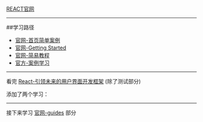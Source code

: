 [REACT官网](http://facebook.github.io/react/)

---

##学习路径

- [官网-首页简单案例](http://facebook.github.io/react/index.html) 
- [官网-Getting Started](http://facebook.github.io/react/docs/getting-started.html)
- [官网-简易教程](http://facebook.github.io/react/docs/tutorial.html)
- [官方-案例学习](https://github.com/facebook/react/tree/master/examples)

---

看完 [React-引领未来的用户界面开发框架](https://book.douban.com/subject/26378583/) (除了测试部分)

添加了两个学习：



---

接下来学习 [官网-guides](http://facebook.github.io/react/docs/why-react.html) 部分